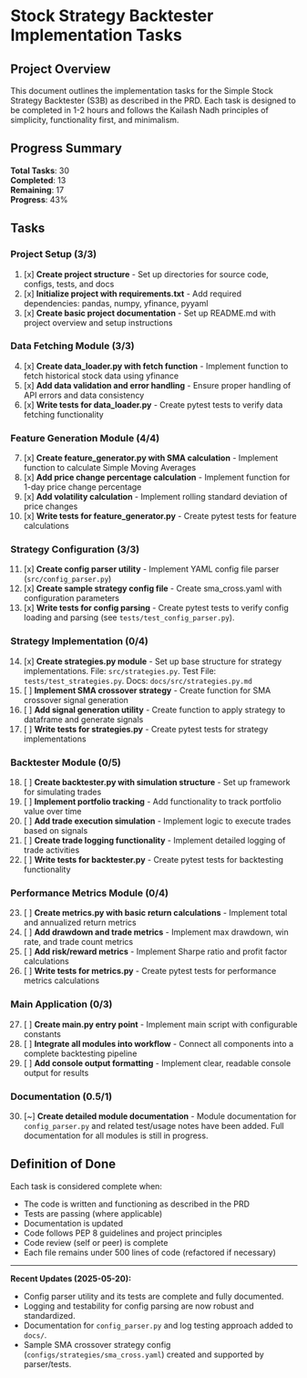 # Stock Strategy Backtester Implementation Tasks

## Project Overview
This document outlines the implementation tasks for the Simple Stock Strategy Backtester (S3B) as described in the PRD. Each task is designed to be completed in 1-2 hours and follows the Kailash Nadh principles of simplicity, functionality first, and minimalism.

## Progress Summary
**Total Tasks**: 30  
**Completed**: 13  
**Remaining**: 17  
**Progress**: 43%

## Tasks

### Project Setup (3/3)
1. [x] **Create project structure** - Set up directories for source code, configs, tests, and docs
2. [x] **Initialize project with requirements.txt** - Add required dependencies: pandas, numpy, yfinance, pyyaml
3. [x] **Create basic project documentation** - Set up README.md with project overview and setup instructions

### Data Fetching Module (3/3)
4. [x] **Create data_loader.py with fetch function** - Implement function to fetch historical stock data using yfinance
5. [x] **Add data validation and error handling** - Ensure proper handling of API errors and data consistency
6. [x] **Write tests for data_loader.py** - Create pytest tests to verify data fetching functionality

### Feature Generation Module (4/4)
7. [x] **Create feature_generator.py with SMA calculation** - Implement function to calculate Simple Moving Averages
8. [x] **Add price change percentage calculation** - Implement function for 1-day price change percentage
9. [x] **Add volatility calculation** - Implement rolling standard deviation of price changes
10. [x] **Write tests for feature_generator.py** - Create pytest tests for feature calculations

### Strategy Configuration (3/3)
11. [x] **Create config parser utility** - Implement YAML config file parser (`src/config_parser.py`)
12. [x] **Create sample strategy config file** - Create sma_cross.yaml with configuration parameters
13. [x] **Write tests for config parsing** - Create pytest tests to verify config loading and parsing (see `tests/test_config_parser.py`).

### Strategy Implementation (0/4)
14. [x] **Create strategies.py module** - Set up base structure for strategy implementations. File: `src/strategies.py`. Test File: `tests/test_strategies.py`. Docs: `docs/src/strategies.py.md`
15. [ ] **Implement SMA crossover strategy** - Create function for SMA crossover signal generation
16. [ ] **Add signal generation utility** - Create function to apply strategy to dataframe and generate signals
17. [ ] **Write tests for strategies.py** - Create pytest tests for strategy implementations

### Backtester Module (0/5)
18. [ ] **Create backtester.py with simulation structure** - Set up framework for simulating trades
19. [ ] **Implement portfolio tracking** - Add functionality to track portfolio value over time
20. [ ] **Add trade execution simulation** - Implement logic to execute trades based on signals
21. [ ] **Create trade logging functionality** - Implement detailed logging of trade activities
22. [ ] **Write tests for backtester.py** - Create pytest tests for backtesting functionality

### Performance Metrics Module (0/4)
23. [ ] **Create metrics.py with basic return calculations** - Implement total and annualized return metrics
24. [ ] **Add drawdown and trade metrics** - Implement max drawdown, win rate, and trade count metrics
25. [ ] **Add risk/reward metrics** - Implement Sharpe ratio and profit factor calculations
26. [ ] **Write tests for metrics.py** - Create pytest tests for performance metrics calculations

### Main Application (0/3)
27. [ ] **Create main.py entry point** - Implement main script with configurable constants
28. [ ] **Integrate all modules into workflow** - Connect all components into a complete backtesting pipeline
29. [ ] **Add console output formatting** - Implement clear, readable console output for results

### Documentation (0.5/1)
30. [~] **Create detailed module documentation** - Module documentation for `config_parser.py` and related test/usage notes have been added. Full documentation for all modules is still in progress.

## Definition of Done

Each task is considered complete when:
- The code is written and functioning as described in the PRD
- Tests are passing (where applicable)
- Documentation is updated
- Code follows PEP 8 guidelines and project principles
- Code review (self or peer) is complete
- Each file remains under 500 lines of code (refactored if necessary)

---

**Recent Updates (2025-05-20):**
- Config parser utility and its tests are complete and fully documented.
- Logging and testability for config parsing are now robust and standardized.
- Documentation for `config_parser.py` and log testing approach added to `docs/`.
- Sample SMA crossover strategy config (`configs/strategies/sma_cross.yaml`) created and supported by parser/tests.
